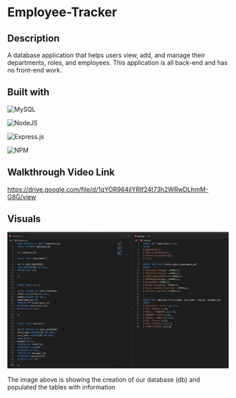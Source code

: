 # Employee-Tracker

## Description
A database application that helps users view, add, and manage their departments, roles, and employees. This application is all back-end and has no front-end work.

## Built with 
![MySQL](https://img.shields.io/badge/mysql-%2300f.svg?style=for-the-badge&logo=mysql&logoColor=white)

![NodeJS](https://img.shields.io/badge/node.js-6DA55F?style=for-the-badge&logo=node.js&logoColor=white)

![Express.js](https://img.shields.io/badge/express.js-%23404d59.svg?style=for-the-badge&logo=express&logoColor=%2361DAFB)

![NPM](https://img.shields.io/badge/NPM-%23000000.svg?style=for-the-badge&logo=npm&logoColor=white)

## Walkthrough Video Link
https://drive.google.com/file/d/1qYOR964iIYRIf24t73h2WRwDLhmM-G8G/view

## Visuals
![contact](./img/1%20(2).png)

The image above is showing the creation of our database (db) and populated the tables with information 